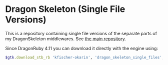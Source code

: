 # Dragon Skeleton (Single File Versions)

This is a repository containing single file versions of the separate parts of my DragonSkeleton middlewares.
See [the main repository](https://github.com/kfischer-okarin/dragon_skeleton).

Since DragonRuby 4.11 you can download it directly with the engine using:

```rb
$gtk.download_stb_rb 'kfischer-okarin', 'dragon_skeleton_single_files', 'long_calculation.rb' # or any other file
```
